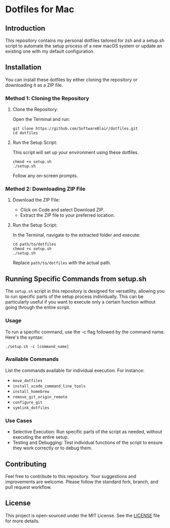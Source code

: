 # Dotfiles for Mac

## Introduction

This repository contains my personal dotfiles tailored for zsh and a setup.sh script to automate the setup process of a new macOS system or update an existing one with my default configuration.

## Installation

You can install these dotfiles by either cloning the repository or downloading it as a ZIP file.

### Method 1: Cloning the Repository
1. Clone the Repository:

    Open the Terminal and run:
    ```
    git clone https://github.com/SoftwareBlair/dotfiles.git
    cd dotfiles
    ```
2. Run the Setup Script:
    
    This script will set up your environment using these dotfiles.
    ```
    chmod +x setup.sh
    ./setup.sh
    ```
    Follow any on-screen prompts.

### Method 2: Downloading ZIP File
1. Download the ZIP File:
     - Click on Code and select Download ZIP.
     - Extract the ZIP file to your preferred location.
2. Run the Setup Script:
    
    In the Terminal, navigate to the extracted folder and execute:
    ```
    cd path/to/dotfiles
    chmod +x setup.sh
    ./setup.sh
    ```
    Replace `path/to/dotfiles` with the actual path.

## Running Specific Commands from setup.sh

The `setup.sh` script in this repository is designed for versatility, allowing you to run specific parts of the setup process individually. This can be particularly useful if you want to execute only a certain function without going through the entire script.

### Usage
To run a specific command, use the -c flag followed by the command name. Here's the syntax:

```
./setup.sh -c [command_name]
```

### Available Commands
List the commands available for individual execution. For instance:
- `move_dotfiles`
- `install_xcode_command_line_tools`
- `install_homebrew`
- `remove_git_origin_remote`
- `configure_git`
- `symlink_dotfiles`

### Use Cases
- Selective Execution: Run specific parts of the script as needed, without executing the entire setup.
- Testing and Debugging: Test individual functions of the script to ensure they work correctly or to debug them.

## Contributing

Feel free to contribute to this repository. Your suggestions and improvements are welcome. Please follow the standard fork, branch, and pull request workflow.

## License

This project is open-sourced under the MIT License. See the [LICENSE](LICENSE) file for more details.
